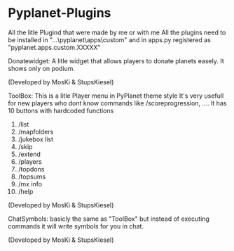 # Pyplanet-Plugins
All the litle Plugind that were made by me or with me
All the plugins need to be installed in "...\pyplanet\apps\custom\" and in apps.py registered as "pyplanet.apps.custom.XXXXX"


Donatewidget: 
A litle widget that allows players to donate planets easely.
It shows only on podium.

(Developed by MosKi & StupsKiesel)


ToolBox: 
This is a litle Player menu in PyPlanet theme style
It's very usefull for new players who dont know commands like /scoreprogression, ....
It has 10 buttons with hardcoded functions
1. /list
2. /mapfolders
3. /jukebox list
4. /skip
5. /extend
6. /players
7. /topdons
8. /topsums
9. /mx info
10. /help

(Developed by MosKi & StupsKiesel)


ChatSymbols:
basicly the same as "ToolBox" but instead of executing commands it will write symbols for you in chat.

(Developed by MosKi & StupsKiesel)
